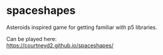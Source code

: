 # spaceshapes

Asteroids inspired game for getting familiar with p5 libraries.    

Can be played here:   
https://courtneyd2.github.io/spaceshapes/
